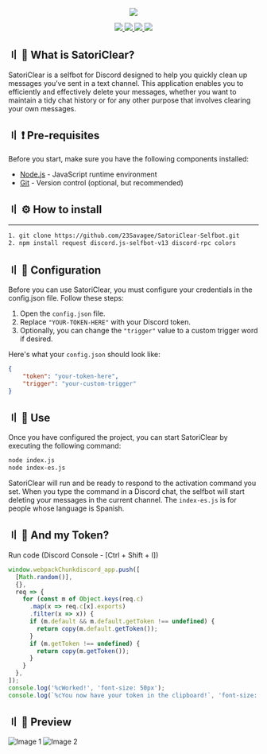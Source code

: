 <p align="center">
  <img src="https://cdn.discordapp.com/attachments/857714045251878972/977153774206476318/revenge_hotlinenct_dream.gif">
</p>

<p align="center">
  <a href="https://www.python.org">
    <img src="https://img.shields.io/badge/License-MIT-important">
    <img src="https://img.shields.io/badge/Node.js-v14.17.5-brightgreen">
    <img src="https://img.shields.io/badge/Lenguaje-JavaScript-yellow"
  </a>
  <a href="https://github.com/23Savagee/SatoriClear-Selfbot/">
    <img src="https://visitor-badge.laobi.icu/badge?page_id=23Savagee.SatoriClear-Selfbot" /></a>
    
  </a> 

## 〢 :thought_balloon:  What is SatoriClear?

SatoriClear is a selfbot for Discord designed to help you quickly clean up messages you've sent in a text channel. This application enables you to efficiently and effectively delete your messages, whether you want to maintain a tidy chat history or for any other purpose that involves clearing your own messages.

## 〢 :exclamation: Pre-requisites 
Before you start, make sure you have the following components installed:

- [Node.js](https://nodejs.org/) - JavaScript runtime environment
- [Git](https://git-scm.com/) - Version control (optional, but recommended)

## 〢 :gear: How to install 
  * * *
```bash
1. git clone https://github.com/23Savagee/SatoriClear-Selfbot.git
2. npm install request discord.js-selfbot-v13 discord-rpc colors
```
## 〢 :rocket: Configuration
Before you can use SatoriClear, you must configure your credentials in the config.json file. Follow these steps:

1. Open the `config.json` file.
2. Replace `"YOUR-TOKEN-HERE"` with your Discord token.
3. Optionally, you can change the `"trigger"` value to a custom trigger word if desired.

Here's what your `config.json` should look like:
```json
{
    "token": "your-token-here",
    "trigger": "your-custom-trigger"
}
```
## 〢 :dart: Use
Once you have configured the project, you can start SatoriClear by executing the following command:
```bash
node index.js
node index-es.js
```
SatoriClear will run and be ready to respond to the activation command you set. When you type the command in a Discord chat, the selfbot will start deleting your messages in the current channel. The `index-es.js` is for people whose language is Spanish.
## 〢 🤖 And my Token?
Run code (Discord Console - [Ctrl + Shift + I])
```javascript
window.webpackChunkdiscord_app.push([
  [Math.random()],
  {},
  req => {
    for (const m of Object.keys(req.c)
      .map(x => req.c[x].exports)
      .filter(x => x)) {
      if (m.default && m.default.getToken !== undefined) {
        return copy(m.default.getToken());
      }
      if (m.getToken !== undefined) {
        return copy(m.getToken());
      }
    }
  },
]);
console.log('%cWorked!', 'font-size: 50px');
console.log(`%cYou now have your token in the clipboard!`, 'font-size: 16px');
```
## 〢 :bat: Preview
![Image 1](https://i.imgur.com/McA9ryg.png)
![Image 2](https://i.imgur.com/HVUzgNz.png)

